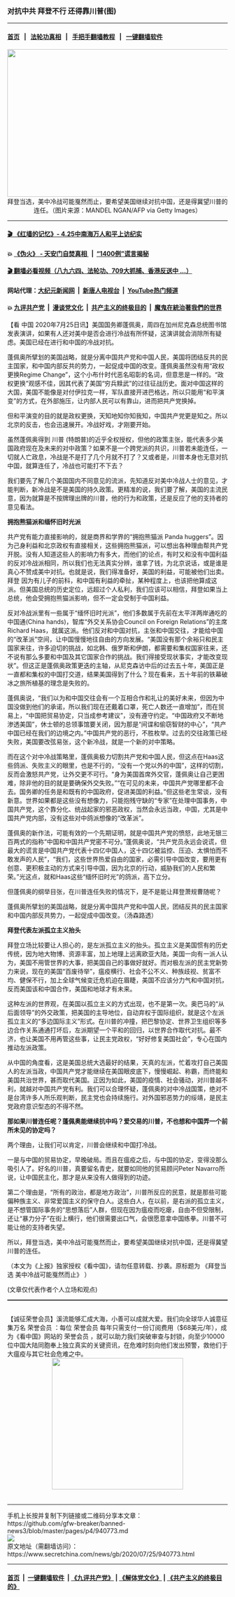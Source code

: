 ### 对抗中共 拜登不行 还得靠川普(图)
------------------------

#### [首页](https://github.com/gfw-breaker/banned-news3/blob/master/README.md) &nbsp;&nbsp;|&nbsp;&nbsp; [法轮功真相](https://github.com/begood0513/basic/blob/master/README.md)  &nbsp;&nbsp;|&nbsp;&nbsp; [手把手翻墙教程](https://github.com/gfw-breaker/guides/wiki)  &nbsp;&nbsp;|&nbsp;&nbsp; [一键翻墙软件](https://github.com/gfw-breaker/nogfw/blob/master/README.md)  



<div class="article_right" style="fone-color:#000">
 <p style="text-align:center">
  <img alt="" src="https://img3.secretchina.com/pic/2020/5-6/p2684401a720717799-ss.jpg" style="height:337px; width:600px"/>
  <br>
   拜登当选，美中冷战可能戛然而止，要希望美国继续对抗中国，还是得冀望川普的连任。（图片来源：MANDEL NGAN/AFP via Getty Images）
   <span id="hideid" name="hideid" style="color:red;display:none;">
    <span href="https://www.secretchina.com">
    </span>
   </span>
  </br>
 </p>
 <div id="txt-mid1-t21-2017">
  

---

#### [ 🎬  《红墙的记忆》- 4.25中南海万人和平上访纪实](http://141.164.39.94:10000/videos/legend/425.html)

#### 💥 [《伪火》 - 天安门自焚真相 ](http://141.164.39.94:10000/videos/blog/weihuo.html)&nbsp; |&nbsp; [“1400例”谎言揭秘  ](http://141.164.39.94:10000/videos/blog/jiexi1400.html)

#### [ 🎬  翻墙必看视频（八九六四、法轮功、709大抓捕、香港反送中 ...）](https://github.com/gfw-breaker/links/blob/master/banned.md)

#### 网站代理：[大纪元新闻网](http://167.172.10.89:10080/gb/) &nbsp;|&nbsp; [新唐人电视台](http://167.172.10.89:8808/gb/) &nbsp;|&nbsp; [YouTube热门频道](http://158.247.203.241/youtube.html)

#### 💥 [九评共产党](http://141.164.39.94:10000/videos/res/jiuping/)&nbsp; |&nbsp; [漫谈党文化](http://141.164.39.94:10000/videos/res/mtdwh/)&nbsp; |&nbsp; [共产主义的终极目的](http://141.164.39.94:10000/videos/res/zjmd/)&nbsp; |&nbsp; [魔鬼在統治著我們的世界](http://141.164.39.94:10000/videos/res/TheSpecter/)  


  </div>
 </div>
 <p>
  【看
  <span href="https://www.secretchina.com" target="_blank">
   中国
  </span>
  2020年7月25日讯】美国国务卿蓬佩奥，周四在加州尼克森总统图书馆发表演讲，如果有人还对美中是否会进行冷战有所怀疑，这演讲就会消除所有疑虑。美国已经在进行和中国的冷战对抗。
  <span id="hideid" name="hideid" style="color:red;display:none;">
   <span href="https://www.secretchina.com">
   </span>
  </span>
 </p>
 <p>
  蓬佩奥所擘划的美国战略，就是分离中国共产党和中国人民，美国将团结反共的民主国家，和中国内部反共的势力，一起促成中国的改变。蓬佩奥虽然没有用“政权更换Regime Change”，这个小布什时代恶名昭彰的名词，但意思是一样的。“政权更换”观感不佳，因其代表了美国“穷兵黩武”的过往征战历史。面对中国这样的大国，美国不能像是对付伊拉克一样，军队直接开进巴格达，所以只能用“和平演变”的方式，在外部施压，让内部人民可以有靠山，进而把共产党换掉。
 </p>
 <p>
  但和平演变的目的就是政权更换，天知地知你知我知，中国共产党更是知之。所以北京的反击，也会迅速展开。冷战好戏，才刚要开始。
 </p>
 <p>
  虽然蓬佩奥得到
  <span href="https://www.secretchina.com/news/gb/tag/川普" target="_blank">
   川普
  </span>
  (特朗普)的近乎全权授权，但他的政策主张，能代表多少美国政府现在及未来的对中政策？如果不是一个跨党派的共识，川普若未能连任，一切就人亡政息，冷战是不是打了几个月就不打了？又或者是，川普本身也无意对抗中国，就算连任了，冷战也可能打不下去？
 </p>
 <p>
  我们要先了解几个美国国内不同意见的流派，先知道反对美中冷战人士的意见，才能判断，新冷战是不是美国的持久政策。更精准的说，我们要了解，美国的主流民意，因为就算是不按牌理出牌的川普，他的行为和政策，还是反应了他的支持者的意见看法。
 </p>
 <p>
  <strong>
   拥抱熊猫派和缅怀旧时光派
  </strong>
 </p>
 <center>
  <div style="max-width: 632px;height:180px; display: none; text-align: center; margin: 0 auto; overflow: hidden;overflow-x: hidden;">
   <div id="taboola-midarticle-thumbnails" style="max-width: 632px;height:180px;overflow: hidden;overflow-x: hidden;">
   </div>
  </div>
  <div>
   <center>
    <div id="div-gpt-ad-1589559869784-0">
    </div>
   </center>
  </div>
 </center>
 <p>
  共产党有能力直接影响的，就是商界和学界的“拥抱熊猫派 Panda huggers”。因为己身利益和北京政权有直接相关，这些拥抱熊猫派，可以想出各种理由帮共产党开脱。没有人知道这些人的影响力有多大，而他们的论点，有时又和没有中国利益的反对冷战派相同，所以我们也无法真实分辨，谁拿了钱，为北京说话，或是谁是真心不赞成美中对抗。也就是说，我们得准备好，美国的利益，可能被他们出卖。
  <span href="https://www.secretchina.com/news/gb/tag/拜登" target="_blank">
   拜登
  </span>
  因为有儿子的前科，和中国有利益的牵扯，某种程度上，也该把他算成这派。但美国总统的历史定位，远超过个人私利，我们应该可以相信，拜登如果当上总统，他会受拥抱熊猫派影响，但不一定会受制于中国利益。
 </p>
 <center>
  <div style="max-width: 632px;height:180px; display: none; text-align: center; margin: 0 auto; overflow: hidden;overflow-x: hidden;">
   <div id="taboola-midarticle-thumbnails" style="max-width: 632px;height:180px;overflow: hidden;overflow-x: hidden;">
   </div>
  </div>
  <div>
   <center>
    <div id="div-gpt-ad-1589559869784-0">
    </div>
   </center>
  </div>
 </center>
 <p>
  反对冷战派里有一些属于“缅怀旧时光派”，他们多数属于先前在太平洋两岸通吃的中国通(China hands)，智库“外交关系协会Council on Foreign Relations”的主席Richard Haas，就属这派。他们反对和中国对抗，主张和中国交往，才能给中国的“改革派”空间，让中国慢慢地往自由的方向发展。“美国没有那个余裕只和民主国家来往，许多迫切的挑战，如北韩、俄罗斯和伊朗，都需要和集权国家往来，还不说有那么多要和中国及其它国家合作的挑战。我们得接受现状事实，才能改变现状”。但这正是蓬佩奥政策更迭的主轴，从尼克森访中后的过去五十年，美国正是一直都和集权的中国打交道，结果美国得到了什么？现在看来，五十年前的铁幕破冰之旅所植基的理念是失败的。
 </p>
 <center>
  <div style="max-width: 632px;height:180px; display: none; text-align: center; margin: 0 auto; overflow: hidden;overflow-x: hidden;">
   <div id="taboola-midarticle-thumbnails" style="max-width: 632px;height:180px;overflow: hidden;overflow-x: hidden;">
   </div>
  </div>
  <div>
   <center>
    <div id="div-gpt-ad-1589559869784-0">
    </div>
   </center>
  </div>
 </center>
 <p>
  蓬佩奥说，“我们以为和中国交往会有一个互相合作和礼让的美好未来，但因为中国没做到他们的承诺，所以我们现在还戴着口罩，死亡人数还一直增加”，而在贸易上，“中国把贸易协定，只当成参考建议”，没有遵守约定。“中国政府又不断地渗透美国”，休士顿的总领事馆要关闭，因为那是“间谍和偷窃智财的中心”，“共产中国已经在我们的边境之内。”中国共产党的恶行，不胜枚举。过去的交往政策已经失败，美国要改弦易张，这个新冷战，就是一个新的对中策略。
 </p>
 <center>
  <div style="max-width: 632px;height:180px; display: none; text-align: center; margin: 0 auto; overflow: hidden;overflow-x: hidden;">
   <div id="taboola-midarticle-thumbnails" style="max-width: 632px;height:180px;overflow: hidden;overflow-x: hidden;">
   </div>
  </div>
  <div>
   <center>
    <div id="div-gpt-ad-1589559869784-0">
    </div>
   </center>
  </div>
 </center>
 <p>
  而在这个对中冷战策略里，蓬佩奥极力切割共产党和中国人民，但这点在Haas这些鸽派、失败主义的眼里，也是不行的，“没有一个党以外的中国”，这样的切割，反而会激怒共产党，让外交更不可行。“身为美国首席外交官，蓬佩奥让自己更困难，除非他的目的就是要确保外交失败。”“在可见的未来，中国共产党哪里都不会去。国务卿的任务是和既有的中国政府，促进美国的利益。”但这些老生常谈，没有新意。世界如果都是这些没有想像力，只能抱残守缺的“专家”在处理中国事务，中国共产党，这个靠分化、统战起家的邪恶政权，当然会永远当政，中国，尤其是中国共产党内部，没有这些对中鸽派想像的“改革派”。
 </p>
 <center>
  <div style="max-width: 632px;height:180px; display: none; text-align: center; margin: 0 auto; overflow: hidden;overflow-x: hidden;">
   <div id="taboola-midarticle-thumbnails" style="max-width: 632px;height:180px;overflow: hidden;overflow-x: hidden;">
   </div>
  </div>
  <div>
   <center>
    <div id="div-gpt-ad-1589559869784-0">
    </div>
   </center>
  </div>
 </center>
 <p>
  蓬佩奥的新作法，可能有效的一个先期证明，就是中国共产党的愤怒，此地无银三百两式的指称“中国和中国共产党密不可分。”蓬佩奥说，“共产党员永远会说谎，但最大的谎言是中国共产党代表十四亿中国人，这十四亿被监控、压迫、太惧怕而不敢发声的人民”，“我们，这些世界热爱自由的国家，必需引导中国改变，要用更有创意、更积极主动的方式来引导中国，因为北京的行动，威胁我们的人民和繁荣。”光这点，就和Haas这些“缅怀旧时光”的鸽派，高下立分。
 </p>
 <center>
  <div style="max-width: 632px;height:180px; display: none; text-align: center; margin: 0 auto; overflow: hidden;overflow-x: hidden;">
   <div id="taboola-midarticle-thumbnails" style="max-width: 632px;height:180px;overflow: hidden;overflow-x: hidden;">
   </div>
  </div>
  <div>
   <center>
    <div id="div-gpt-ad-1589559869784-0">
    </div>
   </center>
  </div>
 </center>
 <p>
  但蓬佩奥的纲举目张，在川普连任失败的情况下，是不是能让拜登萧规曹随呢？
 </p>
 <center>
  <div style="max-width: 632px;height:180px; display: none; text-align: center; margin: 0 auto; overflow: hidden;overflow-x: hidden;">
   <div id="taboola-midarticle-thumbnails" style="max-width: 632px;height:180px;overflow: hidden;overflow-x: hidden;">
   </div>
  </div>
  <div>
   <center>
    <div id="div-gpt-ad-1589559869784-0">
    </div>
   </center>
  </div>
 </center>
 <p>
  蓬佩奥所擘划的美国战略，就是分离中国共产党和中国人民，团结反共的民主国家和中国内部反共势力，一起促成中国改变。（汤森路透）
 </p>
 <center>
  <div style="max-width: 632px;height:180px; display: none; text-align: center; margin: 0 auto; overflow: hidden;overflow-x: hidden;">
   <div id="taboola-midarticle-thumbnails" style="max-width: 632px;height:180px;overflow: hidden;overflow-x: hidden;">
   </div>
  </div>
  <div>
   <center>
    <div id="div-gpt-ad-1589559869784-0">
    </div>
   </center>
  </div>
 </center>
 <p>
  <strong>
   拜登代表左派孤立主义抬头
  </strong>
 </p>
 <center>
  <div style="max-width: 632px;height:180px; display: none; text-align: center; margin: 0 auto; overflow: hidden;overflow-x: hidden;">
   <div id="taboola-midarticle-thumbnails" style="max-width: 632px;height:180px;overflow: hidden;overflow-x: hidden;">
   </div>
  </div>
  <div>
   <center>
    <div id="div-gpt-ad-1589559869784-0">
    </div>
   </center>
  </div>
 </center>
 <p>
  拜登立场比较要让人担心的，是左派孤立主义的抬头。孤立主义是美国惯有的历史传统，因为地大物博、资源丰富，加上地理上远离欧亚大陆，美国一向有一派人认为，美国不用管世界的大事，把美国自己的事做好就好。而对极左派的民主党新势力来说，现在的美国“百废待举”，瘟疫横行、社会不公不义、种族歧视、贫富不均、健保不行，加上全球气候变迁危机迫在眉睫，美国不应该分力气和中国对抗，反而美国该和中国合作，美国和地球才有未来。
 </p>
 <center>
  <div style="max-width: 632px;height:180px; display: none; text-align: center; margin: 0 auto; overflow: hidden;overflow-x: hidden;">
   <div id="taboola-midarticle-thumbnails" style="max-width: 632px;height:180px;overflow: hidden;overflow-x: hidden;">
   </div>
  </div>
  <div>
   <center>
    <div id="div-gpt-ad-1589559869784-0">
    </div>
   </center>
  </div>
 </center>
 <p>
  这种左派的世界观，在美国以孤立主义的方式出现，也不是第一次。奥巴马的“从后面领导”的外交政策，把美国的主导地位，自动弃权于国际组织，就是这个左派孤立主义的“多边国际主义”形式。在川普的冲撞，把巴黎协定、世界卫生组织等多边合作关系通通打坏后，左派期望一个平和的回归，以世界合作取代对抗。最不济，也让美国不用再管这些事，让民主党政权，“好好修复美国社会”，专心在国内推动左派政策。
 </p>
 <center>
  <div style="max-width: 632px;height:180px; display: none; text-align: center; margin: 0 auto; overflow: hidden;overflow-x: hidden;">
   <div id="taboola-midarticle-thumbnails" style="max-width: 632px;height:180px;overflow: hidden;overflow-x: hidden;">
   </div>
  </div>
  <div>
   <center>
    <div id="div-gpt-ad-1589559869784-0">
    </div>
   </center>
  </div>
 </center>
 <center>
  <ins class="adsbygoogle" data-ad-client="ca-pub-1276641434651360" data-ad-format="fluid" data-ad-layout="in-article" data-ad-slot="3646767294" style="display:block; text-align:center;">
  </ins>
 </center>
 <p>
  从中国的角度看，这是美国总统大选最好的结果，天真的左派，忙着攻打自己美国人的左派当政，中国共产党才能继续在美国眼皮底下，慢慢崛起、称霸，而终能和美国共治世界，甚而取代美国。正因为如此，美国的疫情、社会骚动，对川普越不利，就越对中国共产党有利。我们可以合理怀疑，蓬佩奥的对中冷战国策，绝对不是台湾许多人所乐观判断，民主党也会持续施行。对外国邪恶势力的绥靖，是民主党政府意识型态的不得不然。
 </p>
 <center>
  <div style="max-width: 632px;height:180px; display: none; text-align: center; margin: 0 auto; overflow: hidden;overflow-x: hidden;">
   <div id="taboola-midarticle-thumbnails" style="max-width: 632px;height:180px;overflow: hidden;overflow-x: hidden;">
   </div>
  </div>
  <div>
   <center>
    <div id="div-gpt-ad-1589559869784-0">
    </div>
   </center>
  </div>
 </center>
 <p>
  <strong>
   那如果川普连任呢？蓬佩奥能继续抗中吗？爱交易的川普，不也想和中国弄一个前所未见的协定吗？
  </strong>
 </p>
 <center>
  <div style="max-width: 632px;height:180px; display: none; text-align: center; margin: 0 auto; overflow: hidden;overflow-x: hidden;">
   <div id="taboola-midarticle-thumbnails" style="max-width: 632px;height:180px;overflow: hidden;overflow-x: hidden;">
   </div>
  </div>
  <div>
   <center>
    <div id="div-gpt-ad-1589559869784-0">
    </div>
   </center>
  </div>
 </center>
 <p>
  两个理由，让我们可以肯定，川普会继续和中国打冷战。
 </p>
 <center>
  <div style="max-width: 632px;height:180px; display: none; text-align: center; margin: 0 auto; overflow: hidden;overflow-x: hidden;">
   <div id="taboola-midarticle-thumbnails" style="max-width: 632px;height:180px;overflow: hidden;overflow-x: hidden;">
   </div>
  </div>
  <div>
   <center>
    <div id="div-gpt-ad-1589559869784-0">
    </div>
   </center>
  </div>
 </center>
 <p>
  一是与中国的贸易协定，早晚破局。而且在瘟疫之后，与中国的协定，变得没那么吸引人了。好名的川普，真要留名青史，就要如同他的贸易顾问Peter Navarro所说，让中国民主化，那才是从来没有人做得到的功迹。
 </p>
 <center>
  <div style="max-width: 632px;height:180px; display: none; text-align: center; margin: 0 auto; overflow: hidden;overflow-x: hidden;">
   <div id="taboola-midarticle-thumbnails" style="max-width: 632px;height:180px;overflow: hidden;overflow-x: hidden;">
   </div>
  </div>
  <div>
   <center>
    <div id="div-gpt-ad-1589559869784-0">
    </div>
   </center>
  </div>
 </center>
 <p>
  第二个理由是，“所有的政治，都是地方政治”，川普所反应的民意，就是那些可能偏种族主义、非常爱国主义的保守白人。这些白人，在以前，是右派的孤立主义，是不想管国际事务的“思想落后”人群，但现在因为瘟疫而吃瘪，自由不但受限制，还让“暴力分子”在街上横行，他们很需要出口气，会很愿意拿中国练拳。川普不可能让他的支持者失望。
 </p>
 <center>
  <div style="max-width: 632px;height:180px; display: none; text-align: center; margin: 0 auto; overflow: hidden;overflow-x: hidden;">
   <div id="taboola-midarticle-thumbnails" style="max-width: 632px;height:180px;overflow: hidden;overflow-x: hidden;">
   </div>
  </div>
  <div>
   <center>
    <div id="div-gpt-ad-1589559869784-0">
    </div>
   </center>
  </div>
 </center>
 <p>
  所以，拜登当选，美中冷战可能戛然而止，要希望美国继续对抗中国，还是得冀望川普的连任。
 </p>
 <center>
  <div style="max-width: 632px;height:180px; display: none; text-align: center; margin: 0 auto; overflow: hidden;overflow-x: hidden;">
   <div id="taboola-midarticle-thumbnails" style="max-width: 632px;height:180px;overflow: hidden;overflow-x: hidden;">
   </div>
  </div>
  <div>
   <center>
    <div id="div-gpt-ad-1589559869784-0">
    </div>
   </center>
  </div>
 </center>
 <p>
  （本文为《上报》独家授权《看中国》，请勿任意转载、抄袭。原标题为
  <span href="https://www.upmedia.mg/news_info.php?SerialNo=92280">
   《拜登当选 美中冷战可能戛然而止》
  </span>
  ）
 </p>
 <center>
  <div style="max-width: 632px;height:180px; display: none; text-align: center; margin: 0 auto; overflow: hidden;overflow-x: hidden;">
   <div id="taboola-midarticle-thumbnails" style="max-width: 632px;height:180px;overflow: hidden;overflow-x: hidden;">
   </div>
  </div>
  <div>
   <center>
    <div id="div-gpt-ad-1589559869784-0">
    </div>
   </center>
  </div>
 </center>
 (文章仅代表作者个人立场和观点)
 <p style="margin-bottom:8px;">
  <hr style="border-top: 1px dashed  ;" width="100%"/>
  <br/>
  【诚征荣誉会员】溪流能够汇成大海，小善可以成就大爱。我们向全球华人诚意征集万名
  <span href="/kzgd/subscribe.html" target="_blank">
   荣誉会员
  </span>
  ：每位
  <span href="/kzgd/subscribe.html" target="_blank">
   荣誉会员
  </span>
  每年只需支付一份订阅费用（$68美元/年），成为《看中国》网站的
  <span href="/kzgd/subscribe.html" target="_blank">
   荣誉会员
  </span>
  ，就可以助力我们突破审查与封锁，向至少10000位中国大陆同胞奉上独立真实的关键资讯，在危难时刻向他们发出预警，救他们于大瘟疫与其它社会危难之中。
  <center>
   <span href="https://account.secretchina.com/planshopcart.php?pid=2020plana&amp;carf=add&amp;code=b5">
    <img src="https://img3.secretchina.com/pic/2020/7-21/p2736951a334373943.jpg" width="300px"/>
   </span>
  </center>
  <center>
   <div style="max-width: 632px;height:180px; display: none; text-align: center; margin: 0 auto; overflow: hidden;overflow-x: hidden;">
    <div id="taboola-midarticle-thumbnails" style="max-width: 632px;height:180px;overflow: hidden;overflow-x: hidden;">
    </div>
   </div>
   <div>
    <center>
     <div id="div-gpt-ad-1589559869784-0">
     </div>
    </center>
   </div>
  </center>
  <center>
   <div>
    <div id="txt-mid2-t22-2017" style="display: block;margin-top:8px;max-height: 351px;  overflow: hidden;">
     <div id="SC-21xx">
     </div>
     <ins class="adsbygoogle" data-ad-client="ca-pub-1276641434651360" data-ad-format="auto" data-ad-slot="4301710469" data-full-width-responsive="true" style="display:block">
     </ins>
    </div>
   </div>
  </center>
  <div style="padding-top:12px;">
  </div>
 </p>
</div>

<hr/>
手机上长按并复制下列链接或二维码分享本文章：<br/>
https://github.com/gfw-breaker/banned-news3/blob/master/pages/p4/940773.md <br/>
<a href='https://github.com/gfw-breaker/banned-news3/blob/master/pages/p4/940773.md'><img src='https://github.com/gfw-breaker/banned-news3/blob/master/pages/p4/940773.md.png'/></a> <br/>
原文地址（需翻墙访问）：https://www.secretchina.com/news/gb/2020/07/25/940773.html


------------------------
#### [首页](https://github.com/gfw-breaker/banned-news3/blob/master/README.md) &nbsp;|&nbsp; [一键翻墙软件](https://github.com/gfw-breaker/nogfw/blob/master/README.md) &nbsp;| [《九评共产党》](https://github.com/gfw-breaker/9ping.md/blob/master/README.md#九评之一评共产党是什么) | [《解体党文化》](https://github.com/gfw-breaker/jtdwh.md/blob/master/README.md) | [《共产主义的终极目的》](https://github.com/gfw-breaker/gczydzjmd.md/blob/master/README.md)


<img src='http://gfw-breaker.win/banned-news3/pages/p4/940773.md' width='0px' height='0px'/>